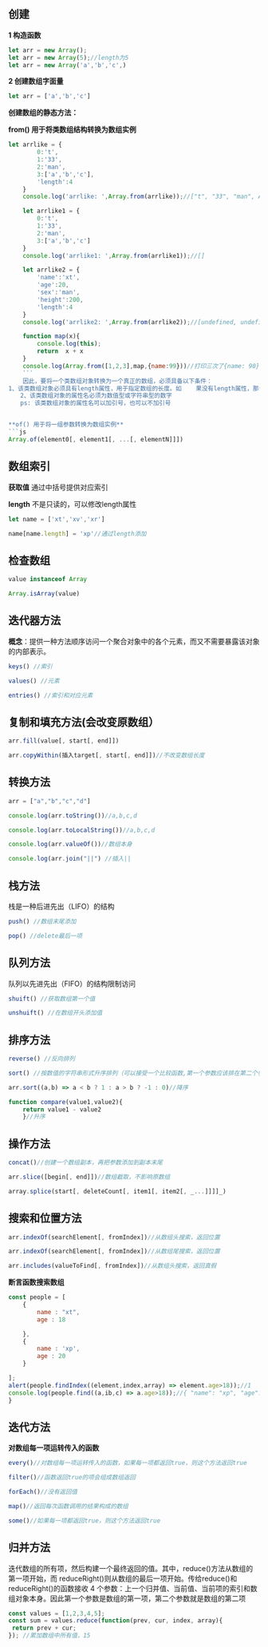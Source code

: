 创建
--
**1 构造函数**
```js
let arr = new Array();
let arr = new Array(5);//length为5
let arr = new Array('a','b','c',)
```
**2 创建数组字面量**
```js
let arr = ['a','b','c']
```

**创建数组的静态方法：**

**from() 用于将类数组结构转换为数组实例**
```js
let arrlike = {
        0:'t',
        1:'33',
        2:'man',
        3:['a','b','c'],
        'length':4
    }
    console.log('arrlike: ',Array.from(arrlike));//["t", "33", "man", Array(3)]

    let arrlike1 = {
        0:'t',
        1:'33',
        2:'man',
        3:['a','b','c']
    }
    console.log('arrlike1: ',Array.from(arrlike1));//[]

    let arrlike2 = {
        'name':'xt',
        'age':20,
        'sex':'man',
        'height':200,
        'length':4
    }
    console.log('arrlike2: ',Array.from(arrlike2));//[undefined, undefined, undefined, undefined]

    function map(x){
        console.log(this);
        return  x + x
    }
    console.log(Array.from([1,2,3],map,{name:99}))//打印三次了{name: 90} [2,4,6]
    ```
    因此，要将一个类数组对象转换为一个真正的数组，必须具备以下条件：
1、该类数组对象必须具有length属性，用于指定数组的长度。如    果没有length属性，那么转换后的数组是一个空数组。
　　2、该类数组对象的属性名必须为数值型或字符串型的数字
　　ps: 该类数组对象的属性名可以加引号，也可以不加引号


**of() 用于将一组参数转换为数组实例**
```js
Array.of(element0[, element1[, ...[, elementN]]])
```
数组索引
--
**获取值**
通过中括号提供对应索引

**length**
不是只读的，可以修改length属性
```js
let name = ['xt','xv','xr']

name[name.length] = 'xp'//通过length添加
```

检查数组
--
```js
value instanceof Array

Array.isArray(value)

```

迭代器方法
--
**概念**：提供一种方法顺序访问一个聚合对象中的各个元素，而又不需要暴露该对象的内部表示。
```js
keys() //索引

values() //元素

entries() //索引和对应元素
```
复制和填充方法(会改变原数组）
--
```js
arr.fill(value[, start[, end]])

arr.copyWithin(插入target[, start[, end]])//不改变数组长度
```

转换方法
--
```js
arr = ["a","b","c","d"]

console.log(arr.toString())//a,b,c,d

console.log(arr.toLocalString())//a,b,c,d

console.log(arr.valueOf())//数组本身

console.log(arr.join("||") //插入||
```
栈方法
--
栈是一种后进先出（LIFO）的结构
```js
push() //数组末尾添加

pop() //delete最后一项
```
队列方法
--
队列以先进先出（FIFO）的结构限制访问
```js
shuift() //获取数组第一个值

unshuift() //在数组开头添加值
```
排序方法
--
```js
reverse() //反向排列

sort() //按数值的字符串形式升序排列（可以接受一个比较函数,第一个参数应该排在第二个参数的后面，就返回正值）

arr.sort((a,b) => a < b ? 1 : a > b ? -1 : 0)//降序

function compare(value1,value2){
    return value1 - value2
    }//升序
```
操作方法
--
```js
concat()//创建一个数组副本，再把参数添加到副本末尾

arr.slice([begin[, end]])//数组截取，不影响原数组

array.splice(start[, deleteCount[, item1[, item2[, _...]]]]_)
```

搜索和位置方法
--
```js
arr.indexOf(searchElement[, fromIndex])//从数组头搜索，返回位置

arr.indexOf(searchElement[, fromIndex])//从数组尾搜索，返回位置

arr.includes(valueToFind[, fromIndex])//从数组头搜索，返回真假
```

**断言函数搜索数组**
```js
const people = [
    {
        name : "xt",
        age : 18

    },
    {
        name : 'xp',
        age : 20
    }

];
alert(people.findIndex((element,index,array) => element.age>18));//1
console.log(people.find((a,ib,c) => a.age>18));//{ "name": "xp", "age": 20
}
```


迭代方法
--
**对数组每一项运转传入的函数**
```js
every()//对数组每一项运转传入的函数，如果每一项都返回true，则这个方法返回true

filter()//函数返回true的项会组成数组返回

forEach()//没有返回值

map()//返回每次函数调用的结果构成的数组

some()//如果每一项都返回true，则这个方法返回true
```
归并方法
--
迭代数组的所有项，然后构建一个最终返回的值。其中，reduce()方法从数组的第一项开始，而 reduceRight()则从数组的最后一项开始。传给reduce()和reduceRight()的函数接收 4 个参数：上一个归并值、当前值、当前项的索引和数组对象本身。因此第一个参数是数组的第一项，第二个参数就是数组的第二项
```js
const values = [1,2,3,4,5]; 
const sum = values.reduce(function(prev, cur, index, array){ 
 return prev + cur; 
}); //累加数组中所有值，15
```